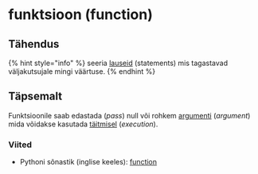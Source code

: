 # funktsioon \(function\)

## Tähendus

{% hint style="info" %}
seeria [lauseid](lause-statement.md) \(statements\) mis tagastavad väljakutsujale mingi väärtuse.
{% endhint %}

## Täpsemalt

Funktsioonile saab edastada \(_pass_\) null või rohkem [argumenti](argument.md) \(_argument_\) mida võidakse kasutada [täitmisel](taeitmine-execution.md) \(_execution_\).

### Viited

* Pythoni sõnastik \(inglise keeles\):   [function](https://docs.python.org/3/glossary.html#term-function)

